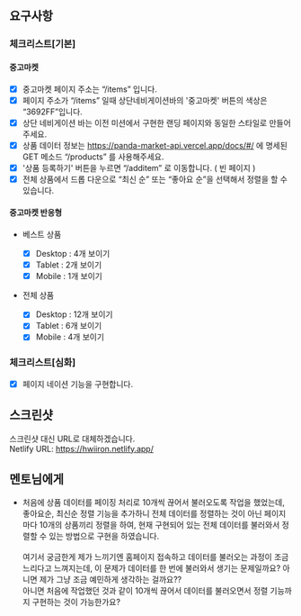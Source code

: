 ## 요구사항

### 체크리스트[기본]

#### 중고마켓

- [x] 중고마켓 페이지 주소는 “/items” 입니다.
- [x] 페이지 주소가 “/items” 일때 상단네비게이션바의 '중고마켓' 버튼의 색상은 “3692FF”입니다.
- [x] 상단 네비게이션 바는 이전 미션에서 구현한 랜딩 페이지와 동일한 스타일로 만들어 주세요.
- [x] 상품 데이터 정보는 https://panda-market-api.vercel.app/docs/#/ 에 명세된 GET 메소드 “/products” 를 사용해주세요.
- [x] '상품 등록하기' 버튼을 누르면 “/additem” 로 이동합니다. ( 빈 페이지 )
- [x] 전체 상품에서 드롭 다운으로 “최신 순” 또는 “좋아요 순”을 선택해서 정렬을 할 수 있습니다.

#### 중고마켓 반응형

- 베스트 상품

  - [x] Desktop : 4개 보이기
  - [x] Tablet : 2개 보이기
  - [x] Mobile : 1개 보이기

- 전체 상품
  - [x] Desktop : 12개 보이기
  - [x] Tablet : 6개 보이기
  - [x] Mobile : 4개 보이기

### 체크리스트[심화]

- [x] 페이지 네이션 기능을 구현합니다.

## 스크린샷

스크린샷 대신 URL로 대체하겠습니다.<br>
Netlify URL: https://hwiiron.netlify.app/

## 멘토님에게

- 처음에 상품 데이터를 페이징 처리로 10개씩 끊어서 불러오도록 작업을 했었는데, 좋아요순, 최신순 정렬 기능을 추가하니 전체 데이터를 정렬하는 것이 아닌 페이지 마다 10개의 상품끼리 정렬을 하여, 현재 구현되어 있는 전체 데이터를 불러와서 정렬할 수 있는 방법으로 구현을 하였습니다.
  <br><br>여기서 궁금한게 제가 느끼기엔 홈페이지 접속하고 데이터를 불러오는 과정이 조금 느리다고 느껴지는데, 이 문제가 데이터를 한 번에 불러와서 생기는 문제일까요? 아니면 제가 그냥 조금 예민하게 생각하는 걸까요??
  <br>아니면 처음에 작업했던 것과 같이 10개씩 끊어서 데이터를 불러오면서 정렬 기능까지 구현하는 것이 가능한가요?
